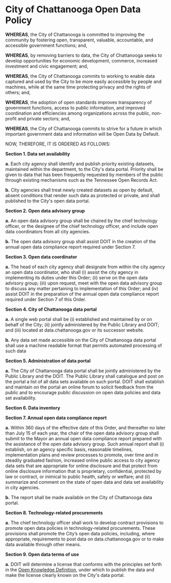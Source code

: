 # City of Chattanooga Open Data Policy

**WHEREAS**, the City of Chattanooga is committed to improving the community by fostering open, transparent, valuable, accountable, and accessible government functions; and,

**WHEREAS**, by removing barriers to data, the City of Chattanooga seeks to develop opportunities for economic development, commerce, increased investment and civic engagement; and,

**WHEREAS**, the City of Chattanooga commits to working to enable data captured and used by the City to be more easily accessible by people and machines, while at the same time protecting privacy and the rights of others; and,

**WHEREAS**, the adoption of open standards improves transparency of government functions, access to public information, and improved coordination and efficiencies among organizations across the public, non-profit and private sectors; and,

**WHEREAS**, the City of Chattanooga commits to strive for a future in which important government data and information will be Open Data by Default.

NOW, THEREFORE, IT IS ORDERED AS FOLLOWS:

**Section 1. Data set availability**

**a.** Each city agency shall identify and publish priority existing datasets, maintained within the department, to the City's data portal. Priority shall be given to data that has been frequently requested by members of the public through existing mechanisms such as the Tennessee Open Records Act.

**b.** City agencies shall treat newly created datasets as open by default, absent conditions that render such data as protected or private, and shall published to the City's open data portal.

**Section 2. Open data advisory group**

**a.** An open data advisory group shall be chaired by the chief technology officer, or the designee of the chief technology officer, and include open data coordinators from all city agencies.

**b.** The open data advisory group shall assist DOIT in the creation of the annual open data compliance report required under Section 7.

**Section 3. Open data coordinator**

**a.** The head of each city agency shall designate from within the city agency an open data coordinator, who shall (i) assist the city agency in implementing its duties under this Order; (ii) serve on the open data advisory group; (iii) upon request, meet with the open data advisory group to discuss any matter pertaining to implementation of this Order; and (iv) assist DOIT in the preparation of the annual open data compliance report required under Section 7 of this Order.  

**Section 4. City of Chattanooga data portal**

**a.** A single web portal shall be (i) established and maintained by or on behalf of the City; (ii) jointly administered by the Public Library and DOIT; and (iii) located at data.chattanooga.gov or its successor website.

**b.** Any data set made accessible on the City of Chattanooga data portal shall use a machine readable format that permits automated processing of such data

**Section 5. Administration of data portal**

**a.** The City of Chattanooga data portal shall be jointly administered by the Public Library and the DOIT.  The Public Library shall catalogue and post on the portal a list of all data sets available on such portal. DOIT shall establish and maintain on the portal an online forum to solicit feedback from the public and to encourage public discussion on open data policies and data set availability.

**Section 6. Data inventory**

**Section 7. Annual open data compliance report**

**a.** Within 360 days of the effective date of this Order, and thereafter no later than July 15 of each year, the chair of the open data advisory group shall submit to the Mayor an annual open data compliance report prepared with the assistance of the open data advisory group.  Such annual report shall (i) establish, on an agency specific basis, reasonable timelines, implementation plans and review processes to promote, over time and in steadily graduated fashion, increased online public access to city agency data sets that are appropriate for online disclosure and that protect from online disclosure information that is proprietary, confidential, protected by law or contract, or inimical to public health, safety or welfare; and (ii) summarize and comment on the state of open data and data set availability in city agencies.

**b.** The report shall be made available on the City of Chattanooga data portal.

**Section 8. Technology-related procurements**

**a.** The chief technology officer shall work to develop contract provisions to promote open data policies in technology-related procurements.  These provisions shall promote the City’s open data policies, including, where appropriate, requirements to post data on data.chattanooga.gov or to make data available through other means.

**Section 9. Open data terms of use**

**a.** DOIT will determine a license that conforms with the principles set forth in the [Open Knowledge Definition](http://opendefinition.org/od/), under which to publish the data and make the license clearly known on the City's data portal.
